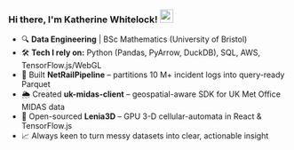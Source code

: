 
### Hi there, I'm Katherine Whitelock! <img src="https://raw.githubusercontent.com/MartinHeinz/MartinHeinz/master/wave.gif" width="24px">

- 🔍 **Data Engineering** | BSc Mathematics (University of Bristol)  
- 🛠️ **Tech I rely on:** Python (Pandas, PyArrow, DuckDB), SQL, AWS, TensorFlow.js/WebGL  
- 🚄 Built **NetRailPipeline** – partitions 10 M+ incident logs into query-ready Parquet  
- 🌦️ Created **uk-midas-client** – geospatial-aware SDK for UK Met Office MIDAS data  
- 🧬 Open-sourced **Lenia3D** – GPU 3-D cellular-automata in React & TensorFlow.js  
- 📈 Always keen to turn messy datasets into clear, actionable insight  
